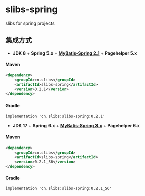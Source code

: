 # slibs-spring
slibs for spring projects


## 集成方式

- **JDK 8** + **Spring 5.x** + **[MyBatis-Spring 2.1](https://mybatis.org/spring/)** + **Pagehelper 5.x**
#### Maven
```xml
<dependency>
    <groupId>cn.slibs</groupId>
    <artifactId>slibs-spring</artifactId>
    <version>0.2.1</version>
</dependency>
```

#### Gradle
```
implementation 'cn.slibs:slibs-spring:0.2.1'
```

- **JDK 17** + **Spring 6.x** + **[MyBatis-Spring 3.x](https://mybatis.org/spring/)** + **Pagehelper 6.x**
#### Maven
```xml
<dependency>
    <groupId>cn.slibs</groupId>
    <artifactId>slibs-spring</artifactId>
    <version>0.2.1_S6</version>
</dependency>
```

#### Gradle
```
implementation 'cn.slibs:slibs-spring:0.2.1_S6'
```


